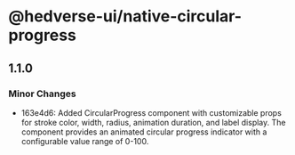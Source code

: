 # @hedverse-ui/native-circular-progress

## 1.1.0

### Minor Changes

- 163e4d6: Added CircularProgress component with customizable props for stroke color, width, radius, animation duration, and label display. The component provides an animated circular progress indicator with a configurable value range of 0-100.

